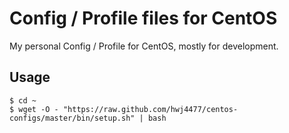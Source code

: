# Config / Profile files for CentOS
My personal Config / Profile for CentOS, mostly for development.


## Usage ##
```
$ cd ~
$ wget -O - "https://raw.github.com/hwj4477/centos-configs/master/bin/setup.sh" | bash
```
